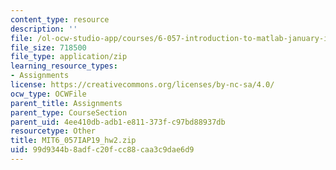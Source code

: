 ```yaml
---
content_type: resource
description: ''
file: /ol-ocw-studio-app/courses/6-057-introduction-to-matlab-january-iap-2019/99d9344b8adfc20fcc88caa3c9dae6d9_MIT6_057IAP19_hw2.zip
file_size: 718500
file_type: application/zip
learning_resource_types:
- Assignments
license: https://creativecommons.org/licenses/by-nc-sa/4.0/
ocw_type: OCWFile
parent_title: Assignments
parent_type: CourseSection
parent_uid: 4ee410db-adb1-e811-373f-c97bd88937db
resourcetype: Other
title: MIT6_057IAP19_hw2.zip
uid: 99d9344b-8adf-c20f-cc88-caa3c9dae6d9
---
```

